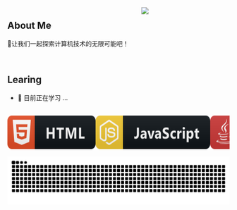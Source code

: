 <img align='right' src='https://user-images.githubusercontent.com/5713670/87202985-820dcb80-c2b6-11ea-9f56-7ec461c497c3.gif' width='200'>

## About Me

<!--
**AzureHaze1/AzureHaze1** is a ✨ _special_ ✨ repository because its `README.md` (this file) appears on your GitHub profile.

Here are some ideas to get you started:

- 🔭 I’m currently working on ...
- 👯 I’m looking to collaborate on ...
- 🤔 I’m looking for help with ...
- 💬 Ask me about ...
- 📫 How to reach me: ...
- 😄 Pronouns: ...
- ⚡ Fun fact: ...
-->
👋让我们一起探索计算机技术的无限可能吧！

<br/>

## Learing
- 🌱 目前正在学习 ...
<br/>
<div style="display: flex; flex-wrap: nowrap; overflow-x: auto;"> 
  <img src="https://raw.githubusercontent.com/MikeCodesDotNET/ColoredBadges/master/svg/dev/languages/html.svg" alt="html" style="max-width: 100%;">
  <img src="https://raw.githubusercontent.com/MikeCodesDotNET/ColoredBadges/master/svg/dev/languages/js.svg" alt="js" style="max-width: 100%;"> 
  <img src="https://raw.githubusercontent.com/MikeCodesDotNET/ColoredBadges/master/svg/dev/languages/java.svg" alt="java" style="max-width: 100%;"> 
  <img src="https://raw.githubusercontent.com/MikeCodesDotNET/ColoredBadges/master/svg/dev/languages/python.svg" alt="python" style="max-width: 100%;"> 
  <img src="https://raw.githubusercontent.com/MikeCodesDotNET/ColoredBadges/master/svg/dev/languages/php.svg" alt="php" style="max-width: 100%;">
  <img src="https://raw.githubusercontent.com/MikeCodesDotNET/ColoredBadges/master/svg/dev/languages/mysql.svg" alt="mysql" style="max-width: 100%;"> 
  <img src="https://raw.githubusercontent.com/MikeCodesDotNET/ColoredBadges/master/svg/dev/languages/idea.svg" alt="idea" style="max-width: 100%;"> <br/>
  <img src="https://raw.githubusercontent.com/MikeCodesDotNET/ColoredBadges/master/svg/dev/services/dockerhub.svg" alt="dockerhub" style="vertical-align:top; margin:6px 4px">
  <img src="https://raw.githubusercontent.com/MikeCodesDotNET/ColoredBadges/master/svg/dev/tools/jetbrains_intellij.svg" alt="jetbrains_intellij" style="vertical-align:top; margin:6px 4px">
  <img src="https://raw.githubusercontent.com/MikeCodesDotNET/ColoredBadges/master/svg/dev/tools/visualstudio.svg" alt="visualstudio" style="vertical-align:top; margin:6px 4px">
  <img src="https://raw.githubusercontent.com/MikeCodesDotNET/ColoredBadges/master/svg/dev/tools/visualstudio_code.svg" alt="visualstudio_code" style="vertical-align:top; margin:6px 4px">
  <img src="https://raw.githubusercontent.com/MikeCodesDotNET/ColoredBadges/master/svg/dev/tools/jetbrains_phpstorm.svg" alt="jetbrains_phpstorm" style="vertical-align:top; margin:6px 4px">
</div>
<br/>


<picture>
  <source media="(prefers-color-scheme: dark)" srcset="https://raw.githubusercontent.com/Peter-JXL/Peter-JXL/output/github-contribution-grid-snake-dark.svg">
  <source media="(prefers-color-scheme: light)" srcset="https://raw.githubusercontent.com/Peter-JXL/Peter-JXL/output/github-contribution-grid-snake.svg">
  <img alt="github contribution grid snake animation" src="https://raw.githubusercontent.com/Peter-JXL/Peter-JXL/output/github-contribution-grid-snake.svg">
</picture>
